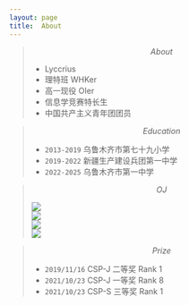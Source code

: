 ```yaml
---
layout: page
title:  About
---
```


> $$About$$
>
> * Lyccrius
> * 理特班 WHKer
> * 高一现役 OIer
> * 信息学竞赛特长生
> * 中国共产主义青年团团员

> $$Education$$
>
> * `2013-2019` 乌鲁木齐市第七十九小学
> * `2019-2022` 新疆生产建设兵团第一中学
> * `2022-2025` 乌鲁木齐市第一中学

> $$OJ$$
>
> [![](https://atrating.baoshuo.dev/rating?username=Lyccrius)](https://atcoder.jp/users/Lyccrius)  
> [![](https://cf-rating.lyccrius.site/?user=Lyccrius)](https://codeforces.com/profile/Lyccrius)  
> [![](https://cf-rating.lyccrius.site/?user=overLeaf)](https://codeforces.com/profile/overLeaf)  
> [![](https://luogu-card.lyccrius.site/about?id=278046&disable_cache=true)](https://www.luogu.com.cn/user/278046)

> $$Prize$$
>
> * `2019/11/16` CSP-J 二等奖  Rank 1
> * `2021/10/23` CSP-J 一等奖 Rank 8
> * `2021/10/23` CSP-S 三等奖 Rank 1